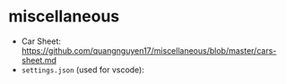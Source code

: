 # miscellaneous

- Car Sheet: https://github.com/quangnguyen17/miscellaneous/blob/master/cars-sheet.md
- `settings.json` (used for vscode): 
